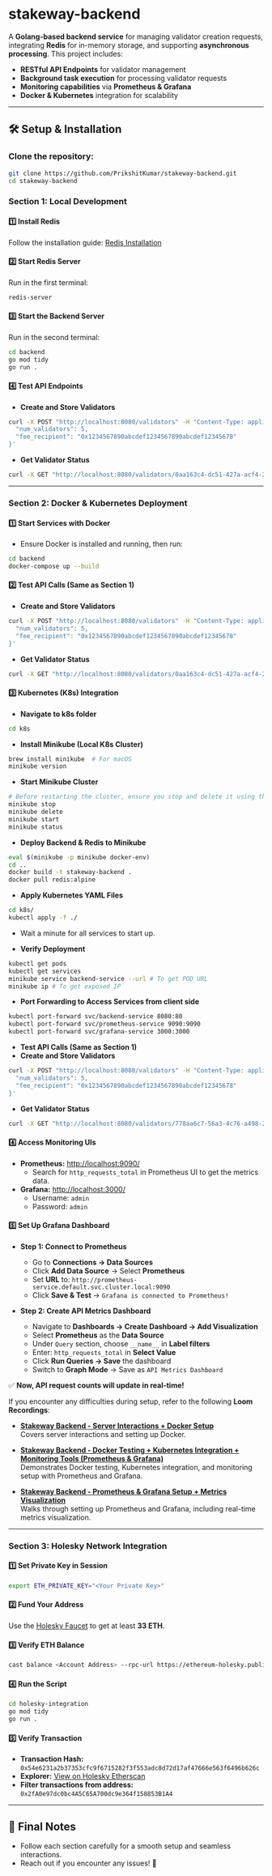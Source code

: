 # stakeway-backend

A **Golang-based backend service** for managing validator creation requests, integrating **Redis** for in-memory storage, and supporting **asynchronous processing**. This project includes:

- **RESTful API Endpoints** for validator management
- **Background task execution** for processing validator requests
- **Monitoring capabilities** via **Prometheus & Grafana**
- **Docker & Kubernetes** integration for scalability

---

## 🛠️ Setup & Installation

### Clone the repository: 
```bash
git clone https://github.com/PrikshitKumar/stakeway-backend.git
cd stakeway-backend
```

### **Section 1: Local Development**

#### **1️⃣ Install Redis**  
Follow the installation guide: [Redis Installation](https://redis.io/docs/latest/operate/oss_and_stack/install/install-redis/)

#### **2️⃣ Start Redis Server**  
Run in the first terminal:
```bash
redis-server
```

#### **3️⃣ Start the Backend Server**  
Run in the second terminal:
```bash
cd backend
go mod tidy
go run .
```

#### **4️⃣ Test API Endpoints**  
- **Create and Store Validators**
```bash
curl -X POST "http://localhost:8080/validators" -H "Content-Type: application/json" -d '{
  "num_validators": 5,
  "fee_recipient": "0x1234567890abcdef1234567890abcdef12345678"
}'
```
- **Get Validator Status**
```bash
curl -X GET "http://localhost:8080/validators/0aa163c4-dc51-427a-acf4-24eed8c76b16" | jq
```

---

### **Section 2: Docker & Kubernetes Deployment**

#### **1️⃣ Start Services with Docker**  
- Ensure Docker is installed and running, then run:
```bash
cd backend
docker-compose up --build
```

#### **2️⃣ Test API Calls (Same as Section 1)**  
- **Create and Store Validators**
```bash
curl -X POST "http://localhost:8080/validators" -H "Content-Type: application/json" -d '{
  "num_validators": 5,
  "fee_recipient": "0x1234567890abcdef1234567890abcdef12345678"
}'
```
- **Get Validator Status**
```bash
curl -X GET "http://localhost:8080/validators/0aa163c4-dc51-427a-acf4-24eed8c76b16" | jq
```

#### **3️⃣ Kubernetes (K8s) Integration**  
- **Navigate to k8s folder**
```bash
cd k8s
```
- **Install Minikube (Local K8s Cluster)**  
```bash
brew install minikube  # For macOS
minikube version
```

- **Start Minikube Cluster**
```bash
# Before restarting the cluster, ensure you stop and delete it using the CLI first.
minikube stop
minikube delete
minikube start
minikube status
```

- **Deploy Backend & Redis to Minikube**
```bash
eval $(minikube -p minikube docker-env)
cd ..
docker build -t stakeway-backend .
docker pull redis:alpine
```

- **Apply Kubernetes YAML Files**
```bash
cd k8s/
kubectl apply -f ./  
```

- Wait a minute for all services to start up. 

- **Verify Deployment**
```bash
kubectl get pods
kubectl get services
minikube service backend-service --url # To get POD URL
minikube ip # To get exposed IP
```

- **Port Forwarding to Access Services from client side**
```bash
kubectl port-forward svc/backend-service 8080:80
kubectl port-forward svc/prometheus-service 9090:9090
kubectl port-forward svc/grafana-service 3000:3000
```

- **Test API Calls (Same as Section 1)**  
- **Create and Store Validators**
```bash
curl -X POST "http://localhost:8080/validators" -H "Content-Type: application/json" -d '{
  "num_validators": 5,
  "fee_recipient": "0x1234567890abcdef1234567890abcdef12345678"
}'
```
- **Get Validator Status**
```bash
curl -X GET "http://localhost:8080/validators/778aa6c7-56a3-4c76-a498-28b41d5d249f" | jq
```

#### **4️⃣ Access Monitoring UIs**  
- **Prometheus:** [http://localhost:9090/](http://localhost:9090/)
  - Search for `http_requests_total` in Prometheus UI to get the metrics data. 
- **Grafana:** [http://localhost:3000/](http://localhost:3000/)  
  - Username: `admin`
  - Password: `admin`

#### **5️⃣ Set Up Grafana Dashboard**  
- **Step 1: Connect to Prometheus**
  - Go to **Connections → Data Sources**
  - Click **Add Data Source** → Select **Prometheus**
  - Set **URL** to: `http://prometheus-service.default.svc.cluster.local:9090`
  - Click **Save & Test** → `Grafana is connected to Prometheus!`

- **Step 2: Create API Metrics Dashboard**
  - Navigate to **Dashboards → Create Dashboard → Add Visualization**
  - Select **Prometheus** as the **Data Source**
  - Under `Query` section, choose `__name__` in **Label filters**
  - Enter: `http_requests_total` in **Select Value**
  - Click **Run Queries → Save** the dashboard
  - Switch to **Graph Mode** → Save as `API Metrics Dashboard`

✅ **Now, API request counts will update in real-time!**

If you encounter any difficulties during setup, refer to the following **Loom Recordings**:  

- **[Stakeway Backend - Server Interactions + Docker Setup](https://www.loom.com/share/ab4952b8aad641649956798bf8a52141?sid=da8ac235-0854-4e64-abcd-3402eac79f26)**  
  Covers server interactions and setting up Docker.  

- **[Stakeway Backend - Docker Testing + Kubernetes Integration + Monitoring Tools (Prometheus & Grafana)](https://www.loom.com/share/a7e025ae48ed4caf841e56c734f47b03?sid=6d3ee048-c99c-4f09-8e02-5759350e6dae)**  
  Demonstrates Docker testing, Kubernetes integration, and monitoring setup with Prometheus and Grafana.  

- **[Stakeway Backend - Prometheus & Grafana Setup + Metrics Visualization](https://www.loom.com/share/0afa49aab3e14a1caa62ff9c5f486b9d?sid=aa04de73-b102-49f1-8fc1-d26a0c09fbe7)**  
  Walks through setting up Prometheus and Grafana, including real-time metrics visualization.  

---

### **Section 3: Holesky Network Integration**

#### **1️⃣ Set Private Key in Session**  
```bash
export ETH_PRIVATE_KEY="<Your Private Key>"
```

#### **2️⃣ Fund Your Address**  
Use the [Holesky Faucet](https://holesky-faucet.pk910.de/) to get at least **33 ETH**.

#### **3️⃣ Verify ETH Balance**  
```bash
cast balance <Account Address> --rpc-url https://ethereum-holesky.publicnode.com
```

#### **4️⃣ Run the Script**  
```bash
cd holesky-integration
go mod tidy
go run .
```

#### **5️⃣ Verify Transaction**  
- **Transaction Hash:** `0x54e6231a2b37353cfc9f6715282f3f553adc8d72d17af47666e563f6496b626c`
- **Explorer:** [View on Holesky Etherscan](https://holesky.etherscan.io/tx/0x54e6231a2b37353cfc9f6715282f3f553adc8d72d17af47666e563f6496b626c)
- **Filter transactions from address:** `0x2fA0e97dc0bc4A5C65A700dc9e364f158853B1A4`

---

## 🎯 **Final Notes**
- Follow each section carefully for a smooth setup and seamless interactions.
- Reach out if you encounter any issues! 🚀
